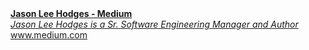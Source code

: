 <div name="bf20" class="graf graf--mixtapeEmbed graf-after--p"><a href="https://www.medium.com/@jasonleehodges" data-href="https://www.medium.com/@jasonleehodges" class="markup--anchor markup--mixtapeEmbed-anchor" title="https://www.medium.com/@jasonleehodges" data-tooltip="https://www.medium.com/@jasonleehodges" data-tooltip-position="bottom" data-tooltip-type="link"><strong class="markup--strong markup--mixtapeEmbed-strong">Jason Lee Hodges - Medium</strong><br><em class="markup--em markup--mixtapeEmbed-em">Jason Lee Hodges is a Sr. Software Engineering Manager and Author</em><br />www.medium.com</a><a href="https://www.medium.com/@jasonleehodges" class="js-mixtapeImage mixtapeImage u-ignoreBlock" data-media-id="c6ecbd80ade01c9d302e4827e84d7334" data-thumbnail-img-id="0*1Bwzcrl2x5GNparZ" style="background-image: url(https://cdn-images-1.medium.com/fit/c/320/320/0*1Bwzcrl2x5GNparZ);"></a></div>
<!--
**jasonleehodges/jasonleehodges** is a ✨ _special_ ✨ repository because its `README.md` (this file) appears on your GitHub profile.

Here are some ideas to get you started:

- 🔭 I’m currently working on ...
- 🌱 I’m currently learning ...
- 👯 I’m looking to collaborate on ...
- 🤔 I’m looking for help with ...
- 💬 Ask me about ...
- 📫 How to reach me: ...
- 😄 Pronouns: ...
- ⚡ Fun fact: ...
-->
